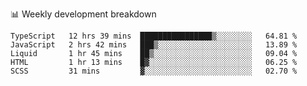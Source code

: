 📊 Weekly development breakdown
<!--START_SECTION:waka-->
```text
TypeScript   12 hrs 39 mins  ████████████████▒░░░░░░░░   64.81 % 
JavaScript   2 hrs 42 mins   ███▒░░░░░░░░░░░░░░░░░░░░░   13.89 % 
Liquid       1 hr 45 mins    ██▒░░░░░░░░░░░░░░░░░░░░░░   09.04 % 
HTML         1 hr 13 mins    █▓░░░░░░░░░░░░░░░░░░░░░░░   06.25 % 
SCSS         31 mins         ▓░░░░░░░░░░░░░░░░░░░░░░░░   02.70 % 
```
<!--END_SECTION:waka-->
